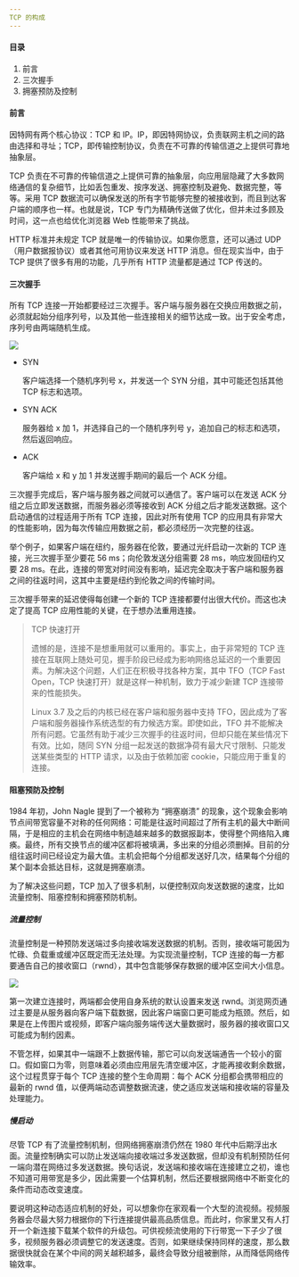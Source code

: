 ```yaml
---
TCP 的构成
---
```


#### 目录

1. 前言
2. 三次握手
3. 拥塞预防及控制

#### 前言

因特网有两个核心协议：TCP 和 IP。IP，即因特网协议，负责联网主机之间的路由选择和寻址；TCP，即传输控制协议，负责在不可靠的传输信道之上提供可靠地抽象层。

TCP 负责在不可靠的传输信道之上提供可靠的抽象层，向应用层隐藏了大多数网络通信的复杂细节，比如丢包重发、按序发送、拥塞控制及避免、数据完整，等等。采用 TCP 数据流可以确保发送的所有字节能够完整的被接收到，而且到达客户端的顺序也一样。也就是说，TCP 专门为精确传送做了优化，但并未过多顾及时间，这一点也给优化浏览器 Web 性能带来了挑战。

HTTP 标准并未规定 TCP 就是唯一的传输协议。如果你愿意，还可以通过 UDP（用户数据报协议）或者其他可用协议来发送 HTTP 消息。但在现实当中，由于 TCP 提供了很多有用的功能，几乎所有 HTTP 流量都是通过 TCP 传送的。

####  三次握手

所有 TCP 连接一开始都要经过三次握手。客户端与服务器在交换应用数据之前，必须就起始分组序列号，以及其他一些连接相关的细节达成一致。出于安全考虑，序列号由两端随机生成。

![](https://i.loli.net/2019/06/18/5d087dcb28ff059341.png)

* SYN

  客户端选择一个随机序列号 x，并发送一个 SYN 分组，其中可能还包括其他 TCP 标志和选项。

* SYN ACK

  服务器给 x 加 1，并选择自己的一个随机序列号 y，追加自己的标志和选项，然后返回响应。

* ACK

  客户端给 x 和 y 加 1 并发送握手期间的最后一个 ACK 分组。

三次握手完成后，客户端与服务器之间就可以通信了。客户端可以在发送 ACK 分组之后立即发送数据，而服务器必须等接收到 ACK 分组之后才能发送数据。这个启动通信的过程适用于所有 TCP 连接，因此对所有使用 TCP 的应用具有非常大的性能影响，因为每次传输应用数据之前，都必须经历一次完整的往返。

举个例子，如果客户端在纽约，服务器在伦敦，要通过光纤启动一次新的 TCP 连接，光三次握手至少要花 56 ms；向伦敦发送分组需要 28 ms，响应发回纽约又要 28 ms。在此，连接的带宽对时间没有影响，延迟完全取决于客户端和服务器之间的往返时间，这其中主要是纽约到伦敦之间的传输时间。

三次握手带来的延迟使得每创建一个新的 TCP 连接都要付出很大代价。而这也决定了提高 TCP 应用性能的关键，在于想办法重用连接。

> TCP 快速打开
>
> 遗憾的是，连接不是想重用就可以重用的。事实上，由于非常短的 TCP 连接在互联网上随处可见，握手阶段已经成为影响网络总延迟的一个重要因素。为解决这个问题，人们正在积极寻找各种方案，其中 TFO（TCP Fast Open，TCP 快速打开）就是这样一种机制，致力于减少新建 TCP 连接带来的性能损失。
>
> Linux 3.7 及之后的内核已经在客户端和服务器中支持 TFO，因此成为了客户端和服务器操作系统选型的有力候选方案。即使如此，TFO 并不能解决所有问题。它虽然有助于减少三次握手的往返时间，但却只能在某些情况下有效。比如，随同 SYN 分组一起发送的数据净荷有最大尺寸限制、只能发送某些类型的 HTTP 请求，以及由于依赖加密 cookie，只能应用于重复的连接。

#### 阻塞预防及控制

1984 年初，John Nagle 提到了一个被称为 “拥塞崩溃” 的现象，这个现象会影响节点间带宽容量不对称的任何网络：可能是往返时间超过了所有主机的最大中断间隔，于是相应的主机会在网络中制造越来越多的数据报副本，使得整个网络陷入瘫痪。最终，所有交换节点的缓冲区都将被填满，多出来的分组必须删掉。目前的分组往返时间已经设定为最大值。主机会把每个分组都发送好几次，结果每个分组的某个副本会抵达目标，这就是拥塞崩溃。

为了解决这些问题，TCP 加入了很多机制，以便控制双向发送数据的速度，比如流量控制、阻塞控制和拥塞预防机制。

##### 流量控制

流量控制是一种预防发送端过多向接收端发送数据的机制。否则，接收端可能因为忙碌、负载重或缓冲区既定而无法处理。为实现流量控制，TCP 连接的每一方都要通告自己的接收窗口（rwnd），其中包含能够保存数据的缓冲区空间大小信息。

![](https://i.loli.net/2019/06/18/5d0885677bcb877502.png)

第一次建立连接时，两端都会使用自身系统的默认设置来发送 rwnd。浏览网页通过主要是从服务器向客户端下载数据，因此客户端窗口更可能成为瓶颈。然后，如果是在上传图片或视频，即客户端向服务端传送大量数据时，服务器的接收窗口又可能成为制约因素。

不管怎样，如果其中一端跟不上数据传输，那它可以向发送端通告一个较小的窗口。假如窗口为零，则意味着必须由应用层先清空缓冲区，才能再接收剩余数据，这个过程贯穿于每个 TCP 连接的整个生命周期：每个 ACK 分组都会携带相应的最新的 rwnd 值，以便两端动态调整数据流速，使之适应发送端和接收端的容量及处理能力。

##### 慢启动

尽管 TCP 有了流量控制机制，但网络拥塞崩溃仍然在 1980 年代中后期浮出水面。流量控制确实可以防止发送端向接收端过多发送数据，但却没有机制预防任何一端向潜在网络过多发送数据。换句话说，发送端和接收端在连接建立之初，谁也不知道可用带宽是多少，因此需要一个估算机制，然后还要根据网络中不断变化的条件而动态改变速度。

要说明这种动态适应机制的好处，可以想象你在家观看一个大型的流视频。视频服务器会尽最大努力根据你的下行连接提供最高品质信息。而此时，你家里又有人打开一个新连接下载某个软件的升级包。可供视频流使用的下行带宽一下子少了很多，视频服务器必须调整它的发送速度。否则，如果继续保持同样的速度，那么数据很快就会在某个中间的网关越积越多，最终会导致分组被删除，从而降低网络传输效率。

